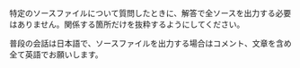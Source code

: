 特定のソースファイルについて質問したときに、解答で全ソースを出力する必要はありません。関係する箇所だけを抜粋するようにしてください。

普段の会話は日本語で、ソースファイルを出力する場合はコメント、文章を含め全て英語でお願いします。
